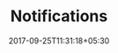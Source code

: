 ---
title: "Notifications"
date: 2017-09-25T11:31:18+05:30
layout: notifications
property: "Casa Bella"
url: /notifications/casa-bella/
slug: "casa-bella/"

qcstatus:
 new: true


---